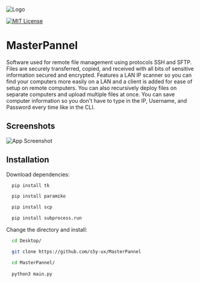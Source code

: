 
![Logo](https://lh3.googleusercontent.com/nXuyIkRk3ydUmijFq5Rgs89ehCm0reisO1KWJa7Vs_DpvCWielPgP7UlVq8nUhvXY-7bC7vf3tZhenOW80tcUamLFODT38SB3fFj419DwWalZDOryNAVwr6ym27Cp4eP8Z9z9_rwB_9iZPjGKFNhxXJTRAADFtyDg0tYZmXK-QNSZWC-yh79V4oiIapu_bWvmatlrgPcepTSJ6_-HPfns5Ny6d1rCQ9txZ9U5SZDJ-n79_oCLo-DTLeGR514nTzGQxs3j3pJTEd3vTgXglXffeCZSYGCkv5pg7rChVplX-3lJ-yBHB1o3L_rLBQYi1GW7xxXWV3DfO1jze0LmJk7AY1cuHBNNHu1gvLqfSoDpFuTWvtQ5p95KpNSvTVMTzXcQsQCBNfgiRvTQG1Ur8hemM4JW4HLrohx5uLnWy3D9WRjCNII_waBkkF_zpm_1OUVGKeJseXrkxZPIkM9WwcTlLxdheSnw29lB3F9cQBOW5mGm6fjljOUqHgn1WZA5eaEEvHwE0dx0dMna9lqE6Fm469ZPeiNq1fxT-K4we4-1MiAGjRjlKtVik28vr2xBP4zBaE69fU9bPdE8uvJdu-SaRRgt0Zm0bSK-iGbu66wGq8WaoCp0UQqHyoQccO8oR7DGXFMTLyaonNluAZdstlFSu6H6rw-DIhkURJHfTdsc6GzdpCvgII7f1FM1Mrz7nmtJRPH4-ggZKSi7-mJ3rLDC_7SpFgTZxk_y2Mv5pkjQu_A8WB96Kl2gkOemwfBMgfNvSKZoxFCY8HwFS6Eg8-0ETw35LSMz-wzuHl8RdbB_Kc8PE4pNf0iFA0QhU06W6Kc-ROYU2NiNjbNmKlXdVN79UBsVIpuo1KzeA9uHvviS9sH4tB6f6rBEkbNTjMy_R_MnBnXur-KQ3sF1zAheINcdZ189VmCSKCAzSM0H4V-Mft3I8Rv=w600-h250-s-no?authuser=0)

[![MIT License](https://img.shields.io/badge/License-MIT-green.svg)](https://choosealicense.com/licenses/mit/)
# MasterPannel
Software used for remote file management using protocols SSH and SFTP. Files are securely transferred, copied, and received with all bits of sensitive information secured and encrypted. Features a LAN IP scanner so you can find your computers more easily on a LAN and a client is added for ease of setup on remote computers. You can also recursively deploy files on separate computers and upload multiple files at once. You can save computer information so you don't have to type in the IP, Username, and Password every time like in the CLI.
## Screenshots

![App Screenshot](https://lh3.googleusercontent.com/Rb8Dyxxqxwd0F-OkkcdW290weItroYZvCOCjYEpM7RSwntlkqnv-msKAkwSkoIvzF-qe1dddem0bXDm-zQya83ghV5YwEOAket9R_cNja1UgkoevI9xKNKcrIHOzSUdzxzYg62zcnVAYlY_P9JNuTSMKkL19AcPoDEVkOmYPTGUew5SEgRiZPUxwqBgH_0__zdFGydfjAiHqd0sz7XPocQ9SEOjdNI-z8tvo0hP2oJ9XuIg-l98Jk9bHVBgtY2uFhPR1_p1QSv1YdduupoBIlljMLQRicUDkb0z30pER5E7pZDJ5YRxZrCvCpTr2yGqR6GH2DGBYr5M9kux12x_YSDnwHQ3E6OljwOn2o_FfRm_-_TSb9hocM6X0euPhycQbbd10x7QZj1sYB4B8fI3NEtnxrzpC3v2TN_hyilpkxR4ol4Mjj9F29MoLr0vFou5FE06oTfB0B5SWIGW8YIQmbEzy7j9p4kQyskYP-M7suiFFhYWFE7NSwsEIOWEFo8LBfzPPY3xphcrROk7HMppv9bzFoYXXZO75TN9jgXhi-Gv_eUutn6eY63PTgZnMlbe0G9gz9w1mmHxg9p_0D4MeiP-yISi-qgLuKXosm04BeivJhKtdRp_cfO0EhatiaTKoxRkaLaaFUrWzbo5RnBhCCk8ammqocw8XkiwXuqoTGOQn0vw6iz_CgaT2sMj5ncbxKcpRqawFV4kwn905unKc6K5WX1BoS_s2LQU178S55CdOhFZtlp4hk8RV66a5-4L33mNbYyRyTMOJzIC535buXWOV15rsbTeWxlWvbTqDj4az-P0MsBz9Pg7-4DG6egsVKWGx-3UYDYj-yjJiabTG0pTzJvFh0tOgbJwkJYzuqiz4tkgrWwWk3YthZfHxeutZqLS_S8Lk9V9i7DVCqH0QNAVZpBkQdh60JjXOyshBThCsYh5P=w799-h499-s-no?authuser=0)

## Installation

Download dependencies:

```bash
  pip install tk

  pip install paramiko

  pip install scp

  pip install subprocess.run
```
Change the directory and install:
```bash
  cd Desktop/

  git clone https://github.com/s5y-ux/MasterPannel

  cd MasterPannel/
  
  python3 main.py
```